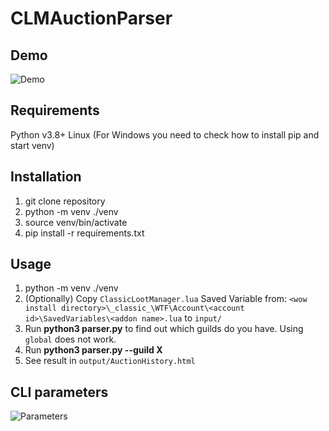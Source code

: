 # CLMAuctionParser
## Demo
![Demo](https://cdn.discordapp.com/attachments/813701698668462120/1036301641449754725/AuctionHistoryDemo.gif)
## Requirements
Python v3.8+
Linux
(For Windows you need to check how to install pip and start venv)
## Installation
1. git clone repository
2. python -m venv ./venv
3. source venv/bin/activate
4. pip install -r requirements.txt

## Usage
1. python -m venv ./venv
2. (Optionally) Copy `ClassicLootManager.lua` Saved Variable from: `<wow install directory>\_classic_\WTF\Account\<account id>\SavedVariables\<addon name>.lua` to `input/`
3. Run **python3 parser.py** to find out which guilds do you have. Using `global` does not work.
4. Run **python3 parser.py --guild X**
5. See result in `output/AuctionHistory.html`
## CLI parameters
![Parameters](https://cdn.discordapp.com/attachments/813701698668462120/1036300898214871100/unknown.png "Parameters")
